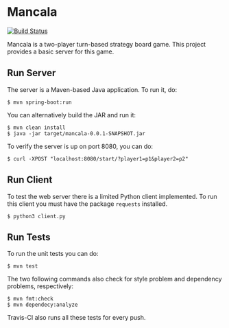 # Mancala
[![Build Status](https://travis-ci.org/angellandros/mancala.svg?branch=master)](https://travis-ci.org/angellandros/mancala)

Mancala is a two-player turn-based strategy board game. This project provides a basic server for this game.

## Run Server
The server is a Maven-based Java application. To run it, do:
```
$ mvn spring-boot:run
```
You can alternatively build the JAR and run it:
```
$ mvn clean install
$ java -jar target/mancala-0.0.1-SNAPSHOT.jar
```
To verify the server is up on port 8080, you can do:
```
$ curl -XPOST "localhost:8080/start/?player1=p1&player2=p2"
``` 

## Run Client
To test the web server there is a limited Python client implemented.
To run this client you must have the package `requests` installed.
```
$ python3 client.py
```

## Run Tests
To run the unit tests you can do:
```
$ mvn test
```
The two following commands also check for style problem and dependency problems, respectively:
```
$ mvn fmt:check
$ mvn dependecy:analyze
```
Travis-CI also runs all these tests for every push.